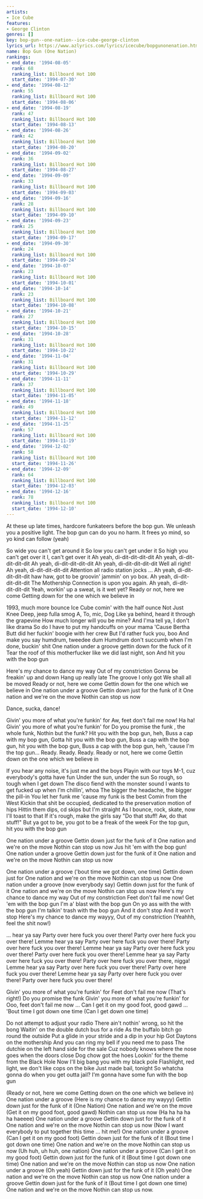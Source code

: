 ```yaml
---
artists:
- Ice Cube
features:
- George Clinton
genres: []
key: bop-gun--one-nation--ice-cube-george-clinton
lyrics_url: https://www.azlyrics.com/lyrics/icecube/bopgunonenation.html
name: Bop Gun (One Nation)
rankings:
- end_date: '1994-08-05'
  rank: 68
  ranking_list: Billboard Hot 100
  start_date: '1994-07-30'
- end_date: '1994-08-12'
  rank: 55
  ranking_list: Billboard Hot 100
  start_date: '1994-08-06'
- end_date: '1994-08-19'
  rank: 47
  ranking_list: Billboard Hot 100
  start_date: '1994-08-13'
- end_date: '1994-08-26'
  rank: 42
  ranking_list: Billboard Hot 100
  start_date: '1994-08-20'
- end_date: '1994-09-02'
  rank: 36
  ranking_list: Billboard Hot 100
  start_date: '1994-08-27'
- end_date: '1994-09-09'
  rank: 33
  ranking_list: Billboard Hot 100
  start_date: '1994-09-03'
- end_date: '1994-09-16'
  rank: 28
  ranking_list: Billboard Hot 100
  start_date: '1994-09-10'
- end_date: '1994-09-23'
  rank: 25
  ranking_list: Billboard Hot 100
  start_date: '1994-09-17'
- end_date: '1994-09-30'
  rank: 24
  ranking_list: Billboard Hot 100
  start_date: '1994-09-24'
- end_date: '1994-10-07'
  rank: 23
  ranking_list: Billboard Hot 100
  start_date: '1994-10-01'
- end_date: '1994-10-14'
  rank: 23
  ranking_list: Billboard Hot 100
  start_date: '1994-10-08'
- end_date: '1994-10-21'
  rank: 27
  ranking_list: Billboard Hot 100
  start_date: '1994-10-15'
- end_date: '1994-10-28'
  rank: 31
  ranking_list: Billboard Hot 100
  start_date: '1994-10-22'
- end_date: '1994-11-04'
  rank: 31
  ranking_list: Billboard Hot 100
  start_date: '1994-10-29'
- end_date: '1994-11-11'
  rank: 37
  ranking_list: Billboard Hot 100
  start_date: '1994-11-05'
- end_date: '1994-11-18'
  rank: 49
  ranking_list: Billboard Hot 100
  start_date: '1994-11-12'
- end_date: '1994-11-25'
  rank: 57
  ranking_list: Billboard Hot 100
  start_date: '1994-11-19'
- end_date: '1994-12-02'
  rank: 58
  ranking_list: Billboard Hot 100
  start_date: '1994-11-26'
- end_date: '1994-12-09'
  rank: 64
  ranking_list: Billboard Hot 100
  start_date: '1994-12-03'
- end_date: '1994-12-16'
  rank: 78
  ranking_list: Billboard Hot 100
  start_date: '1994-12-10'
---
```


At these up late times, hardcore funkateers before the bop gun.
We unleash you a positive light. The bop gun can do you no harm.
It frees yo mind, so yo kind can follow (yeah)

So wide you can't get around it
So low you can't get under it
So high you can't get over it
I, can't get over it
Ah yeah, di-dit-dit-dit-dit
Ah yeah, di-dit-dit-dit-dit
Ah yeah, di-dit-dit-dit-dit
Ah yeah, di-dit-dit-dit-dit
Well all right!
Ah yeah, di-dit-dit-dit-dit
Attention all radio station jocks ...
Ah yeah, di-dit-dit-dit-dit
haw haw, got to be groovin' jammin' on yo box.
Ah yeah, di-dit-dit-dit-dit
The Mothership Connection is upon you again.
Ah yeah, di-dit-dit-dit-dit
Yeah, workin' up a sweat, is it wet yet?
Ready or not, here we come
Getting down for the one which we believe in

1993, much more bounce
Ice Cube comin' with the half ounce
Not Just Knee Deep, jeep fulla smog
A, To, mic, Dog
Like ya behind, heard it through the grapevine
How much longer will you be mine?
And I'ma tell ya, I don't like drama
So do I have to put my handcuffs on your mama
'Cause Bertha Butt did her fuckin' boogie with her crew
But I'd rather fuck you, boo
And make you say humdrum, tweedee dum
Humdrum don't succumb when I'm done, buckin' shit
One nation under a groove gettin down for the fuck of it
Tear the roof of this motherfucker like we did last night, son
And hit you with the bop gun

Here's my chance to dance my way
Out of my constriction
Gonna be freakin' up and down
Hang up really late
The groove I only got
We shall all be moved
Ready or not, here we come
Gettin down for the one which we believe in
One nation under a groove
Gettin down just for the funk of it
One nation and we're on the move
Nothin can stop us now

Dance, sucka, dance!

Givin' you more of what you're funkin' for
Aw, feet don't fail me now!  Ha ha!
Givin' you more of what you're funkin' for
Do you promise the funk , the whole funk,
Nothin but the funk?
Hit you with the bop gun, heh,
Buss a cap with my bop gun,
Gotta hit you with the bop gun,
Buss a cap with the bop gun, hit you with the bop gun,
Buss a cap with the bop gun, heh, 'cause I'm the top gun...
Ready.  Ready.  Ready.
Ready or not, here we come
Gettin down on the one which we believe in

If you hear any noise, it's just me and the boys
Playin with our toys
M-1, cuz everybody's gotta have fun
Under the sun, under the sun
So rough, so tough when I get down
The disco fiend with the monster sound
I wants to get fucked up when I'm chillin', whoa
The bigger the headache, the bigger the pill-in
You let her funk me 'cause my funk is the best
Comin from the West
Kickin that shit be occupied, dedicated to the preservation motion of hips
Hittin them dips, cd skips but I'm straight
As I bounce, rock, skate, now I'll toast to that
If it's rough, make the girls say
"Do that stuff! Aw, do that stuff!"
But ya got to be, you got to be a freak of the week
For the top gun, hit you with the bop gun

One nation under a groove
Gettin down just for the funk of it
One nation and we're on the move
Nothin can stop us now
 Jus hit 'em with the bop gun!
One nation under a groove
Gettin down just for the funk of it
One nation and we're on the move
Nothin can stop us now

One nation under a groove ('bout time we got down, one time)
Gettin down just for
One nation and we're on the move
Nothin can stop us now
One nation under a groove (now everybody say)
Gettin down just for the funk of it
One nation and we're on the move
Nothin can stop us now
Here's my chance to dance my way
Out of my constriction
Feet don't fail me now!
Get 'em with the bop gun
I'm a' blast with the bop gun
On yo ass with the with the bop gun
I'm talkin' trash with the bop gun
And it don't stop
And it won't stop
Here's my chance to dance my wayyy,
Out of my constriction
(Yeahhh, feel the shit now!)


... hear ya say Party over here fuck you over there!
Party over here fuck you over there!
Lemme hear ya say Party over here fuck you over there!
Party over here fuck you over there!
Lemme hear ya say Party over here fuck you over there!
Party over here fuck you over there!
Lemme hear ya say Party over here fuck you over there!
Party over here fuck you over there, nigga!
Lemme hear ya say Party over here fuck you over there!
Party over here fuck you over there!
Lemme hear ya say Party over here fuck you over there!
Party over here fuck you over there!

Givin' you more of what you're funkin' for
Feet don't fail me now
(That's right!)
Do you promise the funk
Givin' you more of what you're funkin' for
Ooo, feet don't fail me now ...
Can I get it on my good foot, good gawd ...
'Bout time I got down one time
(Can I get down one time)


Do not attempt to adjust your radio
There ain't nothin' wrong, so hit the bong
Waitin' on the double dutch bus for a ride
As the buffalo bitch go round the outside
Put a glide in your stride and a dip in your hip
Got Daytons on the mothership
And you can ring my bell if you need me to pass
The dutchie on the left hand side for the sale
Cuz nobody knows where the nose goes when the doors close
Dog chow got the hoes
Lookin' for the theme from the Black Hole
Now I'll big bang you with my black pole
Flashlight, red light, we don't like cops on the bike
Just made bail, tonight
So whatcha gonna do when you get outta jail?
I'm gonna have some fun with the bop gun

(Ready or not, here we come
Getting down on the one which we believe in)
One nation under a groove
(Here is my chance to dance my wayyy)
Gettin down just for the funk of it (One Nation)
One nation and we're on the move
(Get it on my good foot, good gawd)
Nothin can stop us now
(Ha ha ha ha ha haeeee)
One nation under a groove
Gettin down just for the funk of it
One nation and we're on the move
Nothin can stop us now
(Now I want everybody to put together this time ... hit me!)
One nation under a groove
(Can I get it on my good foot)
Gettin down just for the funk of it
(Bout time I got down one time)
One nation and we're on the move
Nothin can stop us now
(Uh huh, uh huh, one nation)
One nation under a groove
(Can I get it on my good foot)
Gettin down just for the funk of it
(Bout time I got down one time)
One nation and we're on the move
Nothin can stop us now
One nation under a groove (Oh yeah)
Gettin down just for the funk of it (Oh yeah)
One nation and we're on the move
Nothin can stop us now
One nation under a groove
Gettin down just for the funk of it
(Bout time I got down one time)
One nation and we're on the move
Nothin can stop us now.
